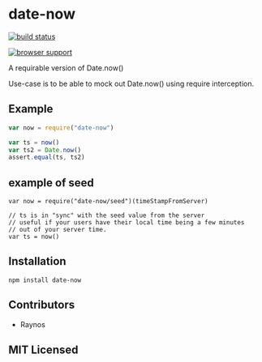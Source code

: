 # date-now

[![build status][1]][2]

[![browser support][3]][4]


A requirable version of Date.now()

Use-case is to be able to mock out Date.now() using require interception.

## Example

```js
var now = require("date-now")

var ts = now()
var ts2 = Date.now()
assert.equal(ts, ts2)
```

## example of seed

```
var now = require("date-now/seed")(timeStampFromServer)

// ts is in "sync" with the seed value from the server
// useful if your users have their local time being a few minutes
// out of your server time.
var ts = now()
```

## Installation

`npm install date-now`

## Contributors

 - Raynos

## MIT Licensed

  [1]: https://secure.travis-ci.org/Raynos/date-now.png
  [2]: http://travis-ci.org/Raynos/date-now
  [3]: http://ci.testling.com/Raynos/date-now.png
  [4]: http://ci.testling.com/Raynos/date-now
